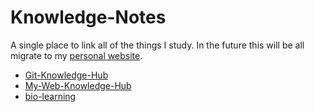 # Knowledge-Notes
A single place to link all of the things I study.
In the future this will be all migrate to my [personal website](https://alessandrokuz.info).

- [Git-Knowledge-Hub](https://github.com/AlessandroKuz/Git-Knowledge-Hub)
- [My-Web-Knowledge-Hub](https://github.com/AlessandroKuz/My-Web-Knowledge-Hub)
- [bio-learning](https://github.com/AlessandroKuz/bio-learning)
